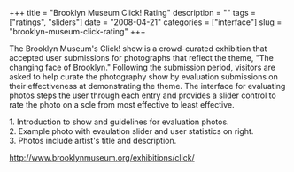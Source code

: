 +++
title = "Brooklyn Museum Click! Rating"
description = ""
tags = ["ratings", "sliders"]
date = "2008-04-21"
categories = ["interface"]
slug = "brooklyn-museum-click-rating"
+++


<p>The Brooklyn Museum's Click! show is a crowd-curated exhibition that accepted user submissions for photographs that reflect the theme, "The changing face of Brooklyn." Following the submission period, visitors are asked to help curate the photography show by evaluation submissions on their effectiveness at demonstrating the theme. The interface for evaluating photos steps the user through each entry and provides a slider control to rate the photo on a scle from most effective to least effective.</p>
<div id="screens-full" class="clear"><div class="caption">1. Introduction to show and guidelines for evaluation photos.</div><div class="fullimg clear"><a href="/media/interface/bma-click-1.png" class="group" rel="group" title="1. Introduction to show and guidelines for evaluation photos."><img src="/media/interface/bma-click-1.png" alt="" class="img-responsive"></a></div></div><div id="screens-full" class="clear"><div class="caption">2. Example photo with evaulation slider and user statistics on right.</div><div class="fullimg clear"><a href="/media/interface/bma-click-2.png" class="group" rel="group" title="2. Example photo with evaulation slider and user statistics on right."><img src="/media/interface/bma-click-2.png" alt="" class="img-responsive"></a></div></div><div id="screens-full" class="clear"><div class="caption">3. Photos include artist's title and description.</div><div class="fullimg clear"><a href="/media/interface/bma-click-3.png" class="group" rel="group" title="3. Photos include artist's title and description."><img src="/media/interface/bma-click-3.png" alt="" class="img-responsive"></a></div></div>        
<p><a href="http://www.brooklynmuseum.org/exhibitions/click/">http://www.brooklynmuseum.org/exhibitions/click/</a></p>

